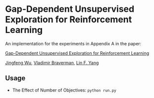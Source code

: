 # Gap-Dependent Unsupervised Exploration for Reinforcement Learning

An implementation for the experiments in Appendix A in the paper:

[Gap-Dependent Unsupervised Exploration for Reinforcement Learning](https://arxiv.org/abs/2011.13034)

[Jingfeng Wu](https://uuujf.github.io/), [Vladimir Braverman](http://www.cs.jhu.edu/~vova/), [Lin F. Yang](http://drlinyang.net)

## Usage
- The Effect of Number of Objectives: `python run.py`
